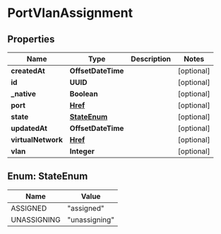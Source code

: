 

# PortVlanAssignment


## Properties

| Name | Type | Description | Notes |
|------------ | ------------- | ------------- | -------------|
|**createdAt** | **OffsetDateTime** |  |  [optional] |
|**id** | **UUID** |  |  [optional] |
|**_native** | **Boolean** |  |  [optional] |
|**port** | [**Href**](Href.md) |  |  [optional] |
|**state** | [**StateEnum**](#StateEnum) |  |  [optional] |
|**updatedAt** | **OffsetDateTime** |  |  [optional] |
|**virtualNetwork** | [**Href**](Href.md) |  |  [optional] |
|**vlan** | **Integer** |  |  [optional] |



## Enum: StateEnum

| Name | Value |
|---- | -----|
| ASSIGNED | &quot;assigned&quot; |
| UNASSIGNING | &quot;unassigning&quot; |




